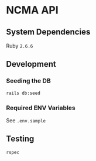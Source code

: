 # NCMA API

## System Dependencies
Ruby `2.6.6`

## Development
### Seeding the DB
`rails db:seed`

### Required ENV Variables
See `.env.sample`

## Testing
`rspec`

